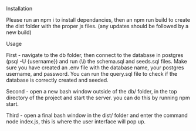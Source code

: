 Installation

Please run an npm i to install dependancies, then an npm run build to create the dist folder with the proper js files.
(any updates should be followed by a new build)

Usage

First - navigate to the db folder, then connect to the database in postgres (psql -U {username}) and run (\i) the schema.sql and seeds.sql files.  Make sure you have created an .env file with the database name, your postgres username, and password. You can run the query.sql file to check if the database is correctly created and seeded.

Second - open a new bash window outside of the db/ folder, in the top directory of the project and start the server.  you can do this by running npm start.  

Third - open a final bash window in the dist/ folder and enter the command node index.js, this is where the user interface will pop up.